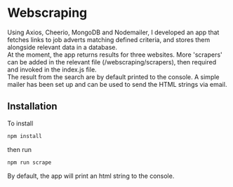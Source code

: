 # Webscraping  
 
Using Axios, Cheerio, MongoDB and Nodemailer, I developed an app that fetches links to job adverts matching defined criteria, and stores them alongside relevant data in a database.  
At the moment, the app returns results for three websites. More 'scrapers' can be added in the relevant file (/webscraping/scrapers), then required and invoked in the index.js file.  
The result from the search are by default printed to the console. A simple mailer has been set up and can be used to send the HTML strings via email.  

## Installation 
To install 
```javascript
npm install 
```
then run 
```javascript
npm run scrape
```
By default, the app will print an html string to the console. 